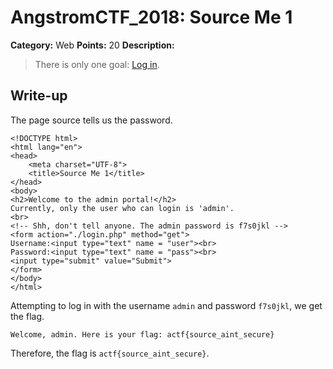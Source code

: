# AngstromCTF_2018: Source Me 1

**Category:** Web
**Points:** 20
**Description:**

>There is only one goal: [Log in](http://web.angstromctf.com:6999/).

## Write-up
The page source tells us the password.

    <!DOCTYPE html>
    <html lang="en">
    <head>
        <meta charset="UTF-8">
        <title>Source Me 1</title>
    </head>
    <body>
    <h2>Welcome to the admin portal!</h2>
    Currently, only the user who can login is 'admin'.
    <br>
    <!-- Shh, don't tell anyone. The admin password is f7s0jkl -->
    <form action="./login.php" method="get">
    Username:<input type="text" name = "user"><br>
    Password:<input type="text" name = "pass"><br>
    <input type="submit" value="Submit">
    </form>
    </body>
    </html>

Attempting to log in with the username `admin` and password `f7s0jkl`, we get the flag.

    Welcome, admin. Here is your flag: actf{source_aint_secure}

Therefore, the flag is `actf{source_aint_secure}`.
